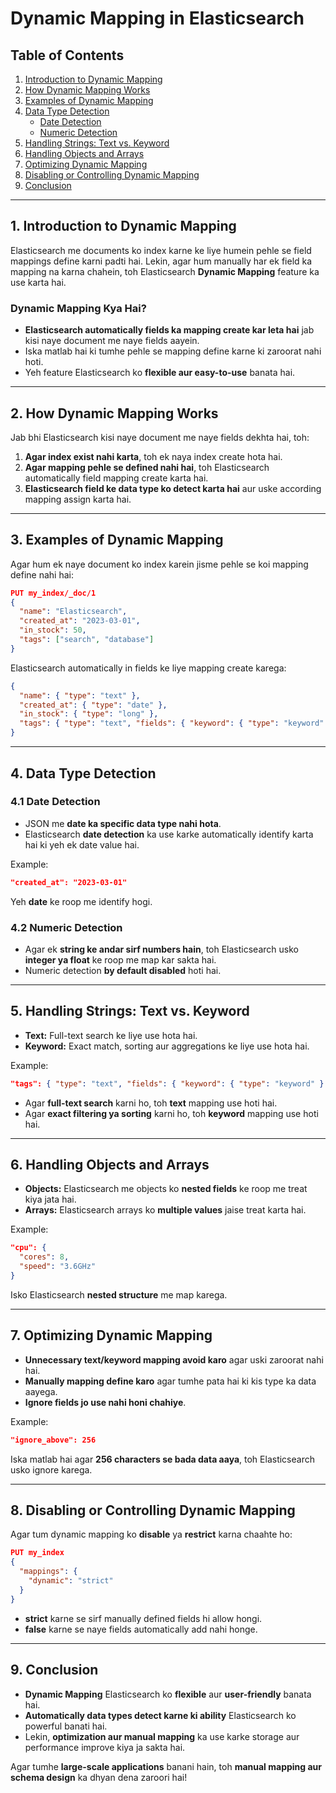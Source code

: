 # **Dynamic Mapping in Elasticsearch**

## **Table of Contents**

1. [Introduction to Dynamic Mapping](#introduction-to-dynamic-mapping)
2. [How Dynamic Mapping Works](#how-dynamic-mapping-works)
3. [Examples of Dynamic Mapping](#examples-of-dynamic-mapping)
4. [Data Type Detection](#data-type-detection)
   - [Date Detection](#date-detection)
   - [Numeric Detection](#numeric-detection)
5. [Handling Strings: Text vs. Keyword](#handling-strings-text-vs-keyword)
6. [Handling Objects and Arrays](#handling-objects-and-arrays)
7. [Optimizing Dynamic Mapping](#optimizing-dynamic-mapping)
8. [Disabling or Controlling Dynamic Mapping](#disabling-or-controlling-dynamic-mapping)
9. [Conclusion](#conclusion)

---

## **1. Introduction to Dynamic Mapping**

Elasticsearch me documents ko index karne ke liye humein pehle se field mappings define karni padti hai. Lekin, agar hum manually har ek field ka mapping na karna chahein, toh Elasticsearch **Dynamic Mapping** feature ka use karta hai.

### **Dynamic Mapping Kya Hai?**

- **Elasticsearch automatically fields ka mapping create kar leta hai** jab kisi naye document me naye fields aayein.
- Iska matlab hai ki tumhe pehle se mapping define karne ki zaroorat nahi hoti.
- Yeh feature Elasticsearch ko **flexible aur easy-to-use** banata hai.

---

## **2. How Dynamic Mapping Works**

Jab bhi Elasticsearch kisi naye document me naye fields dekhta hai, toh:

1. **Agar index exist nahi karta**, toh ek naya index create hota hai.
2. **Agar mapping pehle se defined nahi hai**, toh Elasticsearch automatically field mapping create karta hai.
3. **Elasticsearch field ke data type ko detect karta hai** aur uske according mapping assign karta hai.

---

## **3. Examples of Dynamic Mapping**

Agar hum ek naye document ko index karein jisme pehle se koi mapping define nahi hai:

```json
PUT my_index/_doc/1
{
  "name": "Elasticsearch",
  "created_at": "2023-03-01",
  "in_stock": 50,
  "tags": ["search", "database"]
}
```

Elasticsearch automatically in fields ke liye mapping create karega:

```json
{
  "name": { "type": "text" },
  "created_at": { "type": "date" },
  "in_stock": { "type": "long" },
  "tags": { "type": "text", "fields": { "keyword": { "type": "keyword" } } }
}
```

---

## **4. Data Type Detection**

### **4.1 Date Detection**

- JSON me **date ka specific data type nahi hota**.
- Elasticsearch **date detection** ka use karke automatically identify karta hai ki yeh ek date value hai.

Example:

```json
"created_at": "2023-03-01"
```

Yeh **date** ke roop me identify hogi.

### **4.2 Numeric Detection**

- Agar ek **string ke andar sirf numbers hain**, toh Elasticsearch usko **integer ya float** ke roop me map kar sakta hai.
- Numeric detection **by default disabled** hoti hai.

---

## **5. Handling Strings: Text vs. Keyword**

- **Text:** Full-text search ke liye use hota hai.
- **Keyword:** Exact match, sorting aur aggregations ke liye use hota hai.

Example:

```json
"tags": { "type": "text", "fields": { "keyword": { "type": "keyword" } } }
```

- Agar **full-text search** karni ho, toh **text** mapping use hoti hai.
- Agar **exact filtering ya sorting** karni ho, toh **keyword** mapping use hoti hai.

---

## **6. Handling Objects and Arrays**

- **Objects:** Elasticsearch me objects ko **nested fields** ke roop me treat kiya jata hai.
- **Arrays:** Elasticsearch arrays ko **multiple values** jaise treat karta hai.

Example:

```json
"cpu": {
  "cores": 8,
  "speed": "3.6GHz"
}
```

Isko Elasticsearch **nested structure** me map karega.

---

## **7. Optimizing Dynamic Mapping**

- **Unnecessary text/keyword mapping avoid karo** agar uski zaroorat nahi hai.
- **Manually mapping define karo** agar tumhe pata hai ki kis type ka data aayega.
- **Ignore fields jo use nahi honi chahiye**.

Example:

```json
"ignore_above": 256
```

Iska matlab hai agar **256 characters se bada data aaya**, toh Elasticsearch usko ignore karega.

---

## **8. Disabling or Controlling Dynamic Mapping**

Agar tum dynamic mapping ko **disable** ya **restrict** karna chaahte ho:

```json
PUT my_index
{
  "mappings": {
    "dynamic": "strict"
  }
}
```

- **strict** karne se sirf manually defined fields hi allow hongi.
- **false** karne se naye fields automatically add nahi honge.

---

## **9. Conclusion**

- **Dynamic Mapping** Elasticsearch ko **flexible** aur **user-friendly** banata hai.
- **Automatically data types detect karne ki ability** Elasticsearch ko powerful banati hai.
- Lekin, **optimization aur manual mapping** ka use karke storage aur performance improve kiya ja sakta hai.

Agar tumhe **large-scale applications** banani hain, toh **manual mapping aur schema design** ka dhyan dena zaroori hai!
